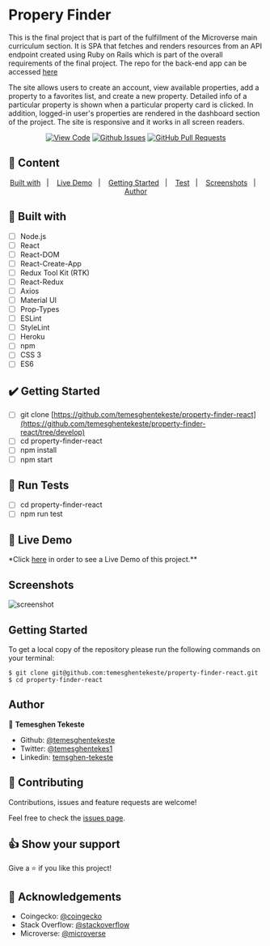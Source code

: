 # Propery Finder

This is the final project that is part of the fulfillment of the Microverse main curriculum section. It is SPA that fetches and renders resources from an API endpoint created using Ruby on Rails which is part of the overall requirements of the final project. The repo for the back-end app can be accessed [here](https://github.com/temesghentekeste/proprty-finder-api)

The site allows users to create an account, view available properties, add a property to a favorites list, and create a new property. Detailed info of a particular property is shown when a particular property card is clicked. In addition, logged-in user's properties are rendered in the dashboard section of the project. The site is responsive and it works in all screen readers.

<div align="center">

[![View Code](https://img.shields.io/badge/View%20-Code-green)](https://github.com/temesghentekeste/property-finder-react)
[![Github Issues](https://img.shields.io/badge/GitHub-Issues-orange)](https://github.com/temesghentekeste/property-finder-react/issues)
[![GitHub Pull Requests](https://img.shields.io/badge/GitHub-Pull%20Requests-blue)](https://github.com/temesghentekeste/property-finder-react/pulls)

</div>

## 📝 Content

<p align="center">
<a href="#with">Built with</a>&nbsp;&nbsp;&nbsp;|&nbsp;&nbsp;&nbsp;
<a href="#live">Live Demo</a>&nbsp;&nbsp;&nbsp;|&nbsp;&nbsp;&nbsp;
<a href="#start">Getting Started</a>&nbsp;&nbsp;&nbsp;|&nbsp;&nbsp;&nbsp;
<a href="#test">Test</a>&nbsp;&nbsp;&nbsp;|&nbsp;&nbsp;&nbsp;
<a href="#sc">Screenshots</a>&nbsp;&nbsp;&nbsp;|&nbsp;&nbsp;&nbsp;
<a href="#author">Author</a>
</p>

## 🔧 Built with<a name = "with"></a>

- [ ] Node.js
- [ ] React
- [ ] React-DOM
- [ ] React-Create-App
- [ ] Redux Tool Kit (RTK)
- [ ] React-Redux
- [ ] Axios
- [ ] Material UI
- [ ] Prop-Types
- [ ] ESLint
- [ ] StyleLint
- [ ] Heroku
- [ ] npm
- [ ] CSS 3
- [ ] ES6

## :heavy_check_mark: Getting Started <a name = "start"></a>

- [ ] git clone [https://github.com/temesghentekeste/property-finder-react](https://github.com/temesghentekeste/property-finder-react/tree/develop)
- [ ] cd property-finder-react
- [ ] npm install
- [ ] npm start

## :eyes: Run Tests <a name = "test"></a>

- [ ] cd property-finder-react
- [ ] npm run test

## 🔴 Live Demo <a name = "live"></a>

\*Click [here](https://property-finder-temesghen.herokuapp.com/) in order to see a Live Demo of this project.\*\*

## Screenshots <a name = "sc"></a>

![screenshot](./public/screenshots/screenshot.gif)

## Getting Started <a name = "gs"></a>

To get a local copy of the repository please run the following commands on your terminal:

```
$ git clone git@github.com:temesghentekeste/property-finder-react.git
$ cd property-finder-react
```

## Author <a name = "author"></a>

👤 **Temesghen Tekeste**

- Github: [@temesghentekeste](https://github.com/temesghentekeste)
- Twitter: [@temesghentekes1](https://twitter.com/temesghentekes1)
- Linkedin: [temsghen-tekeste](https://www.linkedin.com/in/temesghentekeste/)

## 🤝 Contributing

Contributions, issues and feature requests are welcome!

Feel free to check the [issues page](https://github.com/temesghentekeste/property-finder-react/issues).

## 👍 Show your support

Give a ⭐️ if you like this project!

## :clap: Acknowledgements

- Coingecko: [@coingecko](https://www.coingecko.com/en/api)
- Stack Overflow: [@stackoverflow](https://stackoverflow.com/)
- Microverse: [@microverse](https://www.microverse.org/)

```

```
